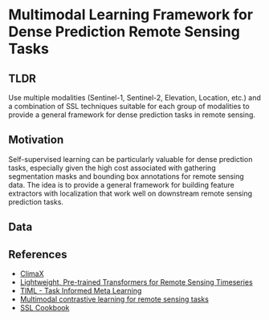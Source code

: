 # Multimodal Learning Framework for Dense Prediction Remote Sensing Tasks

## TLDR
Use multiple modalities (Sentinel-1, Sentinel-2, Elevation, Location, etc.) and a combination of SSL techniques suitable for each group of modalities to provide a general framework for dense prediction tasks in remote sensing.

## Motivation
Self-supervised learning can be particularly valuable for dense prediction tasks, especially given the high cost associated with gathering segmentation masks and bounding box annotations for remote sensing data.
The idea is to provide a general framework for building feature extractors with localization that work well on downstream remote sensing prediction tasks.

## Data

## References
- [ClimaX](https://s3.us-east-1.amazonaws.com/climate-change-ai/papers/iclr2023/35/paper.pdf)
- [Lightweight, Pre-trained Transformers for Remote Sensing Timeseries](https://arxiv.org/pdf/2304.14065.pdf)
- [TIML - Task Informed Meta Learning](https://openreview.net/pdf?id=de0KufElojN)
- [Multimodal contrastive learning for remote sensing tasks](https://arxiv.org/pdf/2209.02329.pdf)
- [SSL Cookbook](https://arxiv.org/pdf/2304.12210.pdf)

